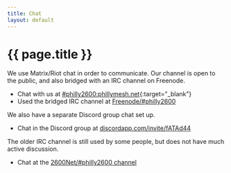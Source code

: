 ```yaml
--- 
title: Chat
layout: default
---
```

# {{ page.title }}

We use Matrix/Riot chat in order to communicate. Our channel is open to the public, and also bridged with an IRC channel on Freenode.

* Chat with us at [#philly2600:phillymesh.net](https://chat.phillymesh.net/#/room/#philly2600:phillymesh.net){:target="_blank"}
* Used the bridged IRC channel at [Freenode/#philly2600](http://webchat.freenode.net?channels=%23philly2600&uio=d4)

We also have a separate Discord group chat set up.

* Chat in the Discord group at [discordapp.com/invite/fATAd44](https://discordapp.com/invite/fATAd44)


The older IRC channel is still used by some people, but does not have much active discussion.

* Chat at the [2600Net/#philly2600 channel](ircs://irc.2600.net:6697/philly2600)
